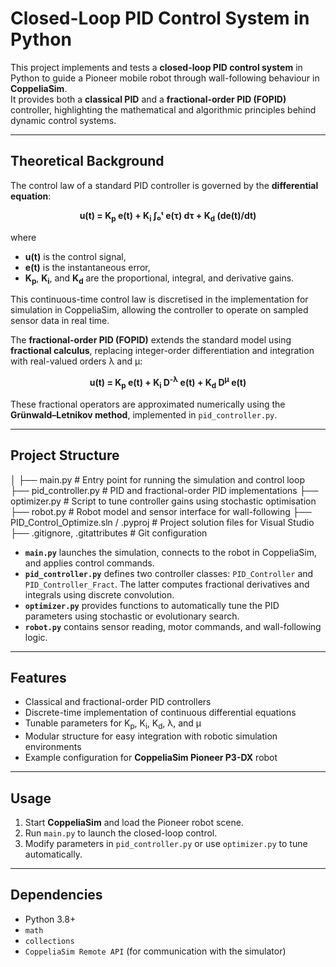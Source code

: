 # Closed-Loop PID Control System in Python

This project implements and tests a **closed-loop PID control system** in Python to guide a Pioneer mobile robot through wall-following behaviour in **CoppeliaSim**.  
It provides both a **classical PID** and a **fractional-order PID (FOPID)** controller, highlighting the mathematical and algorithmic principles behind dynamic control systems.

---

## Theoretical Background

The control law of a standard PID controller is governed by the **differential equation**:

<p align="center">
  <b>u(t) = K<sub>p</sub> e(t) + K<sub>i</sub> ∫₀ᵗ e(τ) dτ + K<sub>d</sub> (de(t)/dt)</b>
</p>

where  
- **u(t)** is the control signal,  
- **e(t)** is the instantaneous error,  
- **K<sub>p</sub>**, **K<sub>i</sub>**, and **K<sub>d</sub>** are the proportional, integral, and derivative gains.  

This continuous-time control law is discretised in the implementation for simulation in CoppeliaSim, allowing the controller to operate on sampled sensor data in real time.  

The **fractional-order PID (FOPID)** extends the standard model using **fractional calculus**, replacing integer-order differentiation and integration with real-valued orders λ and μ:

<p align="center">
  <b>u(t) = K<sub>p</sub> e(t) + K<sub>i</sub> D<sup>-λ</sup> e(t) + K<sub>d</sub> D<sup>μ</sup> e(t)</b>
</p>

These fractional operators are approximated numerically using the **Grünwald–Letnikov method**, implemented in `pid_controller.py`.


---

## Project Structure

│
├── main.py # Entry point for running the simulation and control loop
├── pid_controller.py # PID and fractional-order PID implementations
├── optimizer.py # Script to tune controller gains using stochastic optimisation
├── robot.py # Robot model and sensor interface for wall-following
├── PID_Control_Optimize.sln / .pyproj # Project solution files for Visual Studio
├── .gitignore, .gitattributes # Git configuration


- **`main.py`** launches the simulation, connects to the robot in CoppeliaSim, and applies control commands.  
- **`pid_controller.py`** defines two controller classes: `PID_Controller` and `PID_Controller_Fract`. The latter computes fractional derivatives and integrals using discrete convolution.  
- **`optimizer.py`** provides functions to automatically tune the PID parameters using stochastic or evolutionary search.  
- **`robot.py`** contains sensor reading, motor commands, and wall-following logic.

---

## Features

- Classical and fractional-order PID controllers  
- Discrete-time implementation of continuous differential equations  
- Tunable parameters for K<sub>p</sub>, K<sub>i</sub>, K<sub>d</sub>, λ, and μ
- Modular structure for easy integration with robotic simulation environments  
- Example configuration for **CoppeliaSim Pioneer P3-DX** robot

---

## Usage

1. Start **CoppeliaSim** and load the Pioneer robot scene.  
2. Run `main.py` to launch the closed-loop control.  
3. Modify parameters in `pid_controller.py` or use `optimizer.py` to tune automatically.

---

##  Dependencies

- Python 3.8+
- `math`
- `collections`
- `CoppeliaSim Remote API` (for communication with the simulator)
